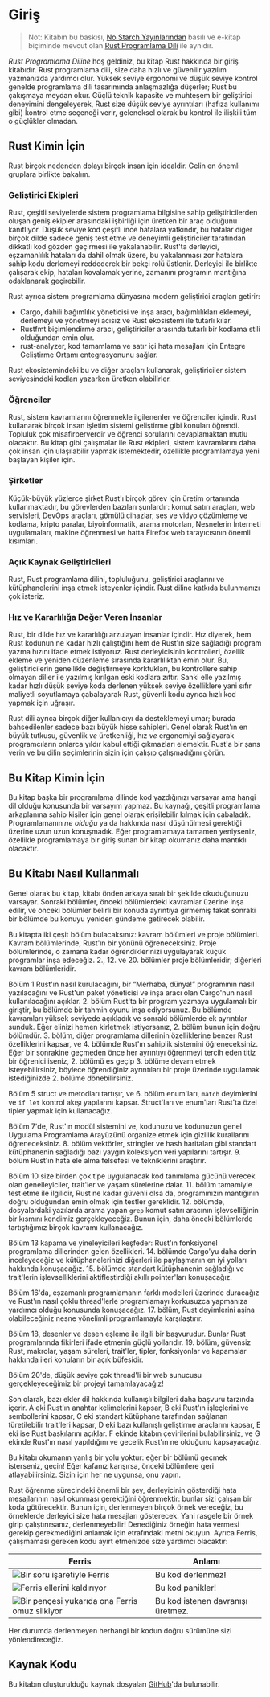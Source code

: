 # Giriş

> Not: Kitabın bu baskısı, [No Starch Yayınlarından][nsp] basılı ve e-kitap
biçiminde mevcut olan [Rust Programlama Dili][nsprust] ile aynıdır.

[nsprust]: https://nostarch.com/rust-programming-language-2nd-edition
[nsp]: https://nostarch.com/

*Rust Programlama Diline* hoş geldiniz, bu kitap Rust hakkında bir giriş
kitabıdır. Rust programlama dili, size daha hızlı ve güvenilir yazılım
yazmanızda yardımcı olur. Yüksek seviye ergonomi ve düşük seviye kontrol
genelde programlama dili tasarımında anlaşmazlığa düşerler; Rust bu çakışmaya
meydan okur. Güçlü teknik kapasite ve muhteşem bir geliştirici deneyimini
dengeleyerek, Rust size düşük seviye ayrıntıları (hafıza kullanımı gibi) kontrol
etme seçeneği verir, geleneksel olarak bu kontrol ile ilişkili tüm o güçlükler
olmadan.

## Rust Kimin İçin

Rust birçok nedenden dolayı birçok insan için idealdir. Gelin en önemli
gruplara birlikte bakalım.

### Geliştirici Ekipleri

Rust, çeşitli seviyelerde sistem programlama bilgisine sahip geliştiricilerden
oluşan geniş ekipler arasındaki işbirliği için üretken bir araç olduğunu
kanıtlıyor. Düşük seviye kod çeşitli ince hatalara yatkındır, bu hatalar diğer
birçok dilde sadece geniş test etme ve deneyimli geliştiriciler tarafından
dikkatli kod gözden geçirmesi ile yakalanabilir. Rust'ta derleyici,
eşzamanlılık hataları da dahil olmak üzere, bu yakalanması zor hatalara sahip
kodu derlemeyi reddederek bir bekçi rolü üstlenir. Derleyici ile birlikte
çalışarak ekip, hataları kovalamak yerine, zamanını programın mantığına
odaklanarak geçirebilir.

Rust ayrıca sistem programlama dünyasına modern geliştirici araçları getirir:

* Cargo, dahili bağımlılık yöneticisi ve inşa aracı, bağımlılıkları eklemeyi,
  derlemeyi ve yönetmeyi acısız ve Rust ekosistemi ile tutarlı kılar.
* Rustfmt biçimlendirme aracı, geliştiriciler arasında tutarlı bir kodlama
  stili olduğundan emin olur.
* rust-analyzer, kod tamamlama ve satır içi hata mesajları için Entegre
  Geliştirme Ortamı entegrasyonunu sağlar.

Rust ekosistemindeki bu ve diğer araçları kullanarak, geliştiriciler sistem
seviyesindeki kodları yazarken üretken olabilirler.

### Öğrenciler

Rust, sistem kavramlarını öğrenmekle ilgilenenler ve öğrenciler içindir. Rust
kullanarak birçok insan işletim sistemi geliştirme gibi konuları öğrendi.
Topluluk çok misafirperverdir ve öğrenci sorularını cevaplamaktan mutlu
olacaktır. Bu kitap gibi çalışmalar ile Rust ekipleri, sistem kavramlarını daha
çok insan için ulaşılabilir yapmak istemektedir, özellikle programlamaya
yeni başlayan kişiler için.

### Şirketler

Küçük-büyük yüzlerce şirket Rust'ı birçok görev için üretim ortamında
kullanmaktadır, bu görevlerden bazıları şunlardır: komut satırı araçları, web
servisleri, DevOps araçları, gömülü cihazlar, ses ve vidyo çözümleme ve
kodlama, kripto paralar, biyoinformatik, arama motorları, Nesnelerin İnterneti
uygulamaları, makine öğrenmesi ve hatta Firefox web tarayıcısının önemli
kısımları.

### Açık Kaynak Geliştiricileri

Rust, Rust programlama dilini, topluluğunu, geliştirici araçlarını ve
kütüphanelerini inşa etmek isteyenler içindir. Rust diline katkıda bulunmanızı
çok isteriz.

### Hız ve Kararlılığa Değer Veren İnsanlar

Rust, bir dilde hız ve kararlılığı arzulayan insanlar içindir. Hız diyerek, hem
Rust kodunun ne kadar hızlı çalıştığını hem de Rust'ın size sağladığı program
yazma hızını ifade etmek istiyoruz. Rust derleyicisinin kontrolleri, özellik
ekleme ve yeniden düzenleme sırasında kararlılıktan emin olur. Bu,
geliştiricilerin genellikle değiştirmeye korktukları, bu kontrollere sahip
olmayan diller ile yazılmış kırılgan eski kodlara zıttır. Sanki elle yazılmış
kadar hızlı düşük seviye koda derlenen yüksek seviye özelliklere yani sıfır
maliyetli soyutlamaya çabalayarak Rust, güvenli kodu ayrıca hızlı kod yapmak
için uğraşır.

Rust dili ayrıca birçok diğer kullanıcıyı da desteklemeyi umar; burada
bahsedilenler sadece bazı büyük hisse sahipleri. Genel olarak Rust'ın en büyük
tutkusu, güvenlik *ve* üretkenliği, hız *ve* ergonomiyi sağlayarak
programcıların onlarca yıldır kabul ettiği çıkmazları elemektir. Rust'a bir
şans verin ve bu dilin seçimlerinin sizin için çalışıp çalışmadığını görün.

## Bu Kitap Kimin İçin

Bu kitap başka bir programlama dilinde kod yazdığınızı varsayar ama hangi dil
olduğu konusunda bir varsayım yapmaz. Bu kaynağı, çeşitli programlama
arkaplanına sahip kişiler için genel olarak erişilebilir kılmak için çabaladık.
Programlamanın *ne olduğu* ya da hakkında nasıl düşünülmesi gerektiği üzerine
uzun uzun konuşmadık. Eğer programlamaya tamamen yeniyseniz, özellikle
programlamaya bir giriş sunan bir kitap okumanız daha mantıklı olacaktır.

## Bu Kitabı Nasıl Kullanmalı

Genel olarak bu kitap, kitabı önden arkaya sıralı bir şekilde okuduğunuzu
varsayar. Sonraki bölümler, önceki bölümlerdeki kavramlar üzerine inşa edilir,
ve önceki bölümler belirli bir konuda ayrıntıya girmemiş fakat sonraki bir
bölümde bu konuyu yeniden gündeme getirecek olabilir.

Bu kitapta iki çeşit bölüm bulacaksınız: kavram bölümleri ve proje bölümleri.
Kavram bölümlerinde, Rust'ın bir yönünü öğreneceksiniz. Proje bölümlerinde,
o zamana kadar öğrendiklerinizi uygulayarak küçük programlar inşa edeceğiz.
2., 12. ve 20. bölümler proje bölümleridir; diğerleri kavram bölümleridir.

Bölüm 1 Rust'ın nasıl kurulacağını, bir “Merhaba, dünya!” programının nasıl
yazılacağını ve Rust'un paket yöneticisi ve inşa aracı olan Cargo'nun nasıl
kullanılacağını açıklar. 2. bölüm Rust'ta bir program yazmaya uygulamalı bir
giriştir, bu bölümde bir tahmin oyunu inşa ediyorsunuz. Bu bölümde kavramları
yüksek seviyede açıkladık ve sonraki bölümlerde ek ayrıntılar sunduk. Eğer
elinizi hemen kirletmek istiyorsanız, 2. bölüm bunun için doğru bölümdür. 3.
bölüm, diğer programlama dillerinin özelliklerine benzer Rust özelliklerini
kapsar, ve 4. bölümde Rust'ın sahiplik sistemini öğreneceksiniz. Eğer bir
sonrakine geçmeden önce her ayrıntıyı öğrenmeyi tercih eden titiz bir öğrenici
iseniz, 2. bölümü es geçip 3. bölüme devam etmek isteyebilirsiniz, böylece
öğrendiğiniz ayrıntıları bir proje üzerinde uygulamak istediğinizde 2. bölüme
dönebilirsiniz.

Bölüm 5 struct ve metodları tartışır, ve 6. bölüm enum'ları, `match`
deyimlerini ve `if let` kontrol akışı yapılarını kapsar. Struct'ları ve
enum'ları Rust'ta özel tipler yapmak için kullanacağız.

Bölüm 7'de, Rust'ın modül sistemini ve, kodunuzu ve kodunuzun genel Uygulama
Programlama Arayüzünü organize etmek için gizlilik kurallarını öğreneceksiniz.
8. bölüm vektörler, stringler ve hash haritaları gibi standart kütüphanenin
sağladığı bazı yaygın koleksiyon veri yapılarını tartışır. 9. bölüm Rust'ın
hata ele alma felsefesi ve tekniklerini araştırır.

Bölüm 10 size birden çok tipe uygulanacak kod tanımlama gücünü verecek olan
genelleyiciler, trait'ler ve yaşam sürelerine dalar. 11. bölüm tamamiyle test
etme ile ilgilidir, Rust ne kadar güvenli olsa da, programınızın mantığının
doğru olduğundan emin olmak için testler gereklidir. 12. bölümde, dosyalardaki
yazılarda arama yapan `grep` komut satırı aracının işlevselliğinin bir kısmını
kendimiz gerçekleyeceğiz. Bunun için, daha önceki bölümlerde tartıştığımız
birçok kavramı kullanacağız.

Bölüm 13 kapama ve yineleyicileri keşfeder: Rust'ın fonksiyonel programlama
dillerinden gelen özellikleri. 14. bölümde Cargo'yu daha derin inceleyeceğiz ve
kütüphanelerinizi diğerleri ile paylaşmanın en iyi yolları hakkında
konuşacağız. 15. bölümde standart kütüphanenin sağladığı ve trait'lerin
işlevselliklerini aktifleştirdiği akıllı pointer'ları konuşacağız.

Bölüm 16'da, eşzamanlı programlamanın farklı modelleri üzerinde duracağız ve
Rust'ın nasıl çoklu thread'lerle programlamayı korkusuzca yapmanıza yardımcı
olduğu konusunda konuşacağız. 17. bölüm, Rust deyimlerini aşina olabileceğiniz
nesne yönelimli programlamayla karşılaştırır.

Bölüm 18, desenler ve desen eşleme ile ilgili bir başvurudur. Bunlar Rust
programlarında fikirleri ifade etmenin güçlü yollarıdır. 19. bölüm, güvensiz
Rust, makrolar, yaşam süreleri, trait'ler, tipler, fonksiyonlar ve kapamalar
hakkında ileri konuların bir açık büfesidir.

Bölüm 20'de, düşük seviye çok thread'li bir web sunucusu gerçekleyeceğimiz bir
projeyi tamamlayacağız!

Son olarak, bazı ekler dil hakkında kullanışlı bilgileri daha başvuru tarzında
içerir. A eki Rust'ın anahtar kelimelerini kapsar, B eki Rust'ın işleçlerini ve
sembollerini kapsar, C eki standart kütüphane tarafından sağlanan türetilebilir
trait'leri kapsar, D eki bazı kullanışlı geliştirme araçlarını kapsar, E eki
ise Rust baskılarını açıklar. F ekinde kitabın çevirilerini bulabilirsiniz, ve
G ekinde Rust'ın nasıl yapıldığını ve gecelik Rust'ın ne olduğunu kapsayacağız.

Bu kitabı okumanın yanlış bir yolu yoktur: eğer bir bölümü geçmek isterseniz,
geçin! Eğer kafanız karışırsa, önceki bölümlere geri atlayabilirsiniz. Sizin
için her ne uygunsa, onu yapın.

<span id="ferris"></span>

Rust öğrenme sürecindeki önemli bir şey, derleyicinin gösterdiği hata
mesajlarının nasıl okunması gerektiğini öğrenmektir: bunlar sizi çalışan bir
koda götürecektir. Bunun için, derlenmeyen birçok örnek vereceğiz, bu
örneklerde derleyici size hata mesajları gösterecek. Yani rasgele bir örnek
girip çalıştırırsanız, derlenmeyebilir! Denediğiniz örneğin hata vermesi
gerekip gerekmediğini anlamak için etrafındaki metni okuyun. Ayrıca Ferris,
çalışmaması gereken kodu ayırt etmenizde size yardımcı olacaktır:



| Ferris                                                                                                                     | Anlamı                             |
|-----------------------------------------------------------------------------------------------------------------------------|-----------------------------------|
| <img src="img/ferris/does_not_compile.svg" class="ferris-explain" alt="Bir soru işaretiyle Ferris"/>                        | Bu kod derlenmez!                 |
| <img src="img/ferris/panics.svg" class="ferris-explain" alt="Ferris ellerini kaldırıyor"/>                                  | Bu kod panikler!                  |
| <img src="img/ferris/not_desired_behavior.svg" class="ferris-explain" alt="Bir pençesi yukarıda ona Ferris omuz silkiyor"/> | Bu kod istenen davranışı üretmez. |

Her durumda derlenmeyen herhangi bir kodun doğru sürümüne sizi yönlendireceğiz.

## Kaynak Kodu

Bu kitabın oluşturulduğu kaynak dosyaları [GitHub][book]'da bulunabilir.

[book]: https://github.com/kitaplar/rust/tree/main/src
